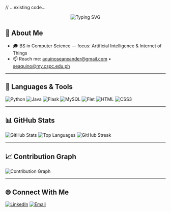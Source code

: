 // ...existing code...
<p align="center">
  <img src="https://readme-typing-svg.demolab.com?font=Consolas&size=22&duration=2500&pause=1000&color=12AE05&background=212830&center=true&vCenter=true&width=1200&lines=print('Hello+World,+I+am+Sean+Xander+B.+Aquino')" alt="Typing SVG" />
</p>

## 🧩 About Me
- 🎓 BS in Computer Science — focus: Artificial Intelligence & Internet of Things  
- 📫 Reach me: [aquinoseanxander@gmail.com](mailto:aquinoseanxander@gmail.com) • [seaquino@my.cspc.edu.ph](mailto:seaquino@my.cspc.edu.ph)

---

## 🧰 Languages & Tools
![Python](https://img.shields.io/badge/Python-3776AB?style=for-the-badge&logo=python&logoColor=white)
![Java](https://img.shields.io/badge/Java-ED8B00?style=for-the-badge&logo=openjdk&logoColor=white)
![Flask](https://img.shields.io/badge/Flask-000000?style=for-the-badge&logo=flask&logoColor=white)
![MySQL](https://img.shields.io/badge/MySQL-4479A1?style=for-the-badge&logo=mysql&logoColor=white)
![Flet](https://img.shields.io/badge/Flet-333333?style=for-the-badge&logo=python&logoColor=white)
![HTML](https://img.shields.io/badge/HTML-E34F26?style=for-the-badge&logo=html5&logoColor=white)
![CSS3](https://img.shields.io/badge/CSS-1572B6?style=for-the-badge&logo=css3&logoColor=white)

---

## 📊 GitHub Stats
![GitHub Stats](https://github-readme-stats.vercel.app/api?username=ale-xanderr&show_icons=true&theme=tokyonight)
![Top Languages](https://github-readme-stats.vercel.app/api/top-langs/?username=ale-xanderr&layout=compact&theme=tokyonight)
![GitHub Streak](https://streak-stats.demolab.com?user=ale-xanderr&theme=tokyonight&hide_border=true)

---

## 📈 Contribution Graph
![Contribution Graph](https://activity-graph.herokuapp.com/graph?username=ale-xanderr&theme=tokyonight)

---

## 🌐 Connect With Me
[![LinkedIn](https://img.shields.io/badge/LinkedIn-blue?style=for-the-badge&logo=linkedin)](https://linkedin.com/in/ale-xanderr)
[![Email](https://img.shields.io/badge/Email-Contact%20Me-red?style=for-the-badge&logo=gmail&logoColor=white)](mailto:aquinoseanxander@gmail.com)